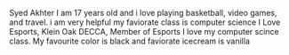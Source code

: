 Syed Akhter
I am 17 years old and i love playing basketball, video games, and travel.
i am very helpful
my faviorate class is computer science 
I Love Esports, Klein Oak DECCA, Member of Esports I love my computer scince class.
My favourite color is black and faviorate icecream is vanilla
